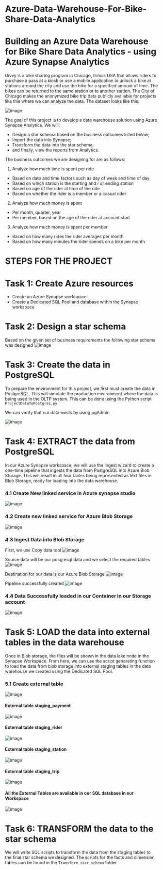 # Azure-Data-Warehouse-For-Bike-Share-Data-Analytics
# Building an Azure Data Warehouse for Bike Share Data Analytics - using Azure Synapse Analytics


Divvy is a bike sharing program in Chicago, Illinois USA that allows riders to purchase a pass at a kiosk or use a mobile application to unlock a bike at stations around the city and use the bike for a specified amount of time. The bikes can be returned to the same station or to another station. The City of Chicago makes the anonymized bike trip data publicly available for projects like this where we can analyze the data. The dataset looks like this:

![image](https://user-images.githubusercontent.com/61830624/195534057-25902854-44d5-48ef-82be-272e30d419a9.png)

The goal of this project is to develop a data warehouse solution using Azure Synapse Analytics. We will:
- Design a star schema based on the business outcomes listed below;
- Import the data into Synapse;
- Transform the data into the star schema;
- and finally, view the reports from Analytics.

The business outcomes we are designing for are as follows:
1. Analyze how much time is spent per ride
  - Based on date and time factors such as day of week and time of day
  - Based on which station is the starting and / or ending station
  - Based on age of the rider at time of the ride
  - Based on whether the rider is a member or a casual rider
  
2. Analyze how much money is spent
  - Per month, quarter, year
  - Per member, based on the age of the rider at account start
  
3. Analyze how much money is spent per member
  - Based on how many rides the rider averages per month
  - Based on how many minutes the rider spends on a bike per month
  
# STEPS FOR THE PROJECT
# Task 1: Create Azure resources
- Create an Azure Synapse workspace
- Create a Dedicated SQL Pool and database within the Synapse workspace

# Task 2: Design a star schema
Based on the given set of business requirements the following star schema was designed
![image](https://user-images.githubusercontent.com/61830624/195540920-fb4a99e0-7a3b-4dd6-8769-bc2b82156b3c.png)

# Task 3: Create the data in PostgreSQL
To prepare the environment for this project, we first must create the data in PostgreSQL. This will simulate the production environment where the data is being used in the OLTP system. This can be done using the Python script `ProjectDataToPostgres.py`

We can verify that our data exists by using pgAdmin 

![image](https://user-images.githubusercontent.com/61830624/195542599-83dafffd-e1f6-4e7c-8556-901036adacc3.png)


# Task 4: EXTRACT the data from PostgreSQL
In our Azure Synapse workspace, we will use the ingest wizard to create a one-time pipeline that ingests the data from PostgreSQL into Azure Blob Storage. This will result in all four tables being represented as text files in Blob Storage, ready for loading into the data warehouse.

### 4.1 Create New linked service in Azure synapse studio
![image](https://user-images.githubusercontent.com/61830624/195543191-650cc93d-fa9e-49fb-81a8-985c3e13b189.png)

### 4.2 Create new linked service for Azure Blob Storage
![image](https://user-images.githubusercontent.com/61830624/195544235-318b4550-1f05-4708-bbda-b6b61b6f3299.png)

### 4.3 Ingest Data into Blob Storage

First, we use Copy data tool
![image](https://user-images.githubusercontent.com/61830624/195545320-553df5ed-43f7-4670-832a-9916071fd71f.png)

Source data will be our posgresql data and we select the required tables
![image](https://user-images.githubusercontent.com/61830624/195546585-6a0b2e7d-8170-4470-b1e9-9ac682ab2cb1.png)

Destination for our data is our Azure Blob Storage
![image](https://user-images.githubusercontent.com/61830624/195549537-b98c966b-656d-47a2-b590-e0a1a712899c.png)

Pipeline successfully created
![image](https://user-images.githubusercontent.com/61830624/195548143-7d6c9caa-985b-495c-a334-9fc7d962449c.png)

### 4.4 Data Successfully loaded in our Container in our Storage account
![image](https://user-images.githubusercontent.com/61830624/195575952-58d727f8-da24-4a7e-a978-2629a52f9596.png)

# Task 5: LOAD the data into external tables in the data warehouse
Once in Blob storage, the files will be shown in the data lake node in the Synapse Workspace. From here, we can use the script generating function to load the data from blob storage into external staging tables in the data warehouse we created using the Dedicated SQL Pool.

### 5.1 Create external table
![image](https://user-images.githubusercontent.com/61830624/195560797-8bfafbc2-408c-4dfa-8220-483da1321f52.png)

#### External table staging_payment 
![image](https://user-images.githubusercontent.com/61830624/195577043-c2737fd9-cdf7-4130-b881-540fc7035938.png)

#### External table staging_rider 
![image](https://user-images.githubusercontent.com/61830624/195579843-ed0fe9c3-c35e-44ed-91ca-4e2c022fe652.png)

 #### External table staging_station
 ![image](https://user-images.githubusercontent.com/61830624/195580503-00229681-5a3b-4d07-af7e-0f38e0a6a528.png)
 
 #### External table staging_trip
 ![image](https://user-images.githubusercontent.com/61830624/195581463-470a66e3-2fb0-487f-b591-9c84e083cafb.png)
 
 #### All the External Tables are available in our SQL database in our Workspace
 ![image](https://user-images.githubusercontent.com/61830624/195581830-d0b30059-3bf8-44f9-9ab4-7027df859e74.png)
 
 # Task 6: TRANSFORM the data to the star schema
We will write SQL scripts to transform the data from the staging tables to the final star schema we designed.
The scripts for the facts and dimension tables can be found in the `Transform_star_schema` folder




  

